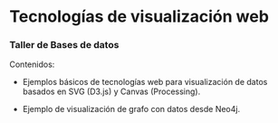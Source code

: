 # Tecnologías de visualización web
### Taller de Bases de datos

Contenidos:

* Ejemplos básicos de tecnologías web para visualización de datos basados en SVG (D3.js) y Canvas (Processing).

* Ejemplo de visualización de grafo con datos desde Neo4j.
